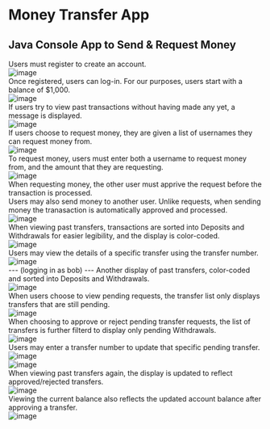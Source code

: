 # Money Transfer App
## Java Console App to Send & Request Money

Users must register to create an account.   
![image](https://user-images.githubusercontent.com/47723396/210193133-75b98a34-221d-4de3-813d-66a9f1407c70.png)   
Once registered, users can log-in.  For our purposes, users start with a balance of $1,000.   
![image](https://user-images.githubusercontent.com/47723396/210193172-8b1c1db4-1352-4c34-b5e5-fd9859754c53.png)   
If users try to view past transactions without having made any yet, a message is displayed.   
![image](https://user-images.githubusercontent.com/47723396/210193184-bfe65e53-d149-4897-8f63-7d0884aaeaf7.png)   
If users choose to request money, they are given a list of usernames they can request money from.   
![image](https://user-images.githubusercontent.com/47723396/210193221-5338dbf1-f81d-4e5f-a0e5-d4390b9a419d.png)   
To request money, users must enter both a username to request money from, and the amount that they are requesting.   
![image](https://user-images.githubusercontent.com/47723396/210193264-b5a1954b-7c74-4330-bf3c-d97b229f3704.png)   
When requesting money, the other user must apprive the request before the transaction is processed.   
Users may also send money to another user.  Unlike requests, when sending money the tranasaction is automatically approved and processed.   
![image](https://user-images.githubusercontent.com/47723396/210193309-054f1d6f-d075-48bf-843f-e9642a3d0617.png)   
When viewing past transfers, transactions are sorted into Deposits and Withdrawals for easier legibility, and the display is color-coded.   
![image](https://user-images.githubusercontent.com/47723396/210193410-e294cd04-737f-4ac9-a581-6e3381f61fa0.png)   
Users may view the details of a specific transfer using the transfer number.   
![image](https://user-images.githubusercontent.com/47723396/210193439-f93df1ef-67ff-4e63-9174-60e870c637f0.png)   
--- (logging in as bob) ---
Another display of past transfers, color-coded and sorted into Deposits and Withdrawals.   
![image](https://user-images.githubusercontent.com/47723396/210193493-793d09d6-bc6f-495c-86ea-6f4b67b81c89.png)   
When users choose to view pending requests, the transfer list only displays transfers that are still pending.   
![image](https://user-images.githubusercontent.com/47723396/210193575-179abc6c-23ae-40cf-b152-607ed317615e.png)   
When choosing to approve or reject pending transfer requests, the list of transfers is further filterd to display only pending Withdrawals.   
![image](https://user-images.githubusercontent.com/47723396/210193629-ef7061cf-8e1a-4633-a240-eed6863427aa.png)   
Users may enter a transfer number to update that specific pending transfer.   
![image](https://user-images.githubusercontent.com/47723396/210193670-ab95ef0d-b856-4d11-b518-aee57f76ec17.png)   
![image](https://user-images.githubusercontent.com/47723396/210193689-476efc5e-a7c5-4c7c-a9f5-893f9c8b0077.png)   
When viewing past transfers again, the display is updated to reflect approved/rejected transfers.   
![image](https://user-images.githubusercontent.com/47723396/210193729-c133e597-3352-4de0-9ffa-dac667dcc93c.png)   
Viewing the current balance also reflects the updated account balance after approving a transfer.   
![image](https://user-images.githubusercontent.com/47723396/210193756-eefe6c5b-12eb-411e-aa70-e69bb4e57732.png)  

